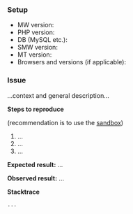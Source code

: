 ### Setup

- MW version:
- PHP version:
- DB (MySQL etc.):
- SMW version:
- MT version:
- Browsers and versions (if applicable):

### Issue

...context and general description...

**Steps to reproduce**

(recommendation is to use the [sandbox](https://sandbox.semantic-mediawiki.org))

1. ... 
2. ...
3. ...

**Expected result:** ...

**Observed result:** ...

**Stacktrace** 

```
...
```
